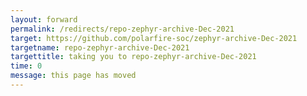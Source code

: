 ```yaml
---
layout: forward
permalink: /redirects/repo-zephyr-archive-Dec-2021
target: https://github.com/polarfire-soc/zephyr-archive-Dec-2021
targetname: repo-zephyr-archive-Dec-2021
targettitle: taking you to repo-zephyr-archive-Dec-2021
time: 0
message: this page has moved
---
```

